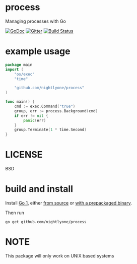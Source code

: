 # process
Managing processes with Go

[![GoDoc](https://godoc.org/github.com/nightlyone/process?status.svg)](https://godoc.org/github.com/nightlyone/process)
[![Gitter](https://badges.gitter.im/Join%20Chat.svg)](https://gitter.im/nightlyone/process)
[![Build Status](https://secure.travis-ci.org/nightlyone/process.png)](https://travis-ci.org/nightlyone/process)

# example usage
```go
package main
import (
	"os/exec"
	"time"

	"github.com/nightlyone/process"
)

func main() {
	cmd := exec.Command("true")
	group, err := process.Background(cmd)
	if err != nil {
		panic(err)
	}
	group.Terminate(1 * time.Second)
}
```
# LICENSE
BSD

# build and install
Install [Go 1][3], either [from source][4] or [with a prepackaged binary][5].

[3]: http://golang.org
[4]: http://golang.org/doc/install/source
[5]: http://golang.org/doc/install

Then run

    go get github.com/nightlyone/process

# NOTE
 This package will only work on UNIX based systems
